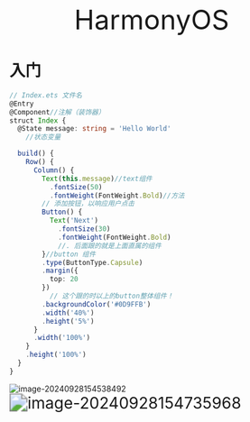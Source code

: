 <center><font size='25' weight='700'>HarmonyOS</font></center>

# 入门

~~~ts
// Index.ets 文件名
@Entry
@Component//注解（装饰器）
struct Index {
  @State message: string = 'Hello World'
    //状态变量

  build() { 
    Row() {
      Column() {
        Text(this.message)//text组件
          .fontSize(50)
          .fontWeight(FontWeight.Bold)//方法
        // 添加按钮，以响应用户点击
        Button() {
          Text('Next')
            .fontSize(30)
            .fontWeight(FontWeight.Bold)
            //. 后面跟的就是上面直属的组件
        }//button 组件
        .type(ButtonType.Capsule)
        .margin({
          top: 20
        })
          // 这个跟的时以上的button整体组件！
        .backgroundColor('#0D9FFB')
        .width('40%')
        .height('5%')
      }
      .width('100%')
    }
    .height('100%')
  }
}
~~~

<img src="https://cdn.jsdelivr.net/gh/kasahuki/os_test@main/img/image-20240928154538492.png" alt="image-20240928154538492"  />

<img src="https://cdn.jsdelivr.net/gh/kasahuki/os_test@main/img/image-20240928154735968.png" alt="image-20240928154735968" style="zoom:200%;" />
